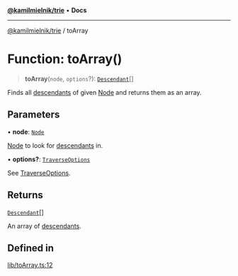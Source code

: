[**@kamilmielnik/trie**](../README.md) • **Docs**

***

[@kamilmielnik/trie](../README.md) / toArray

# Function: toArray()

> **toArray**(`node`, `options`?): [`Descendant`](../type-aliases/Descendant.md)[]

Finds all [descendants](../type-aliases/Descendant.md) of given [Node](../interfaces/Node.md) and returns them as an array.

## Parameters

• **node**: [`Node`](../interfaces/Node.md)

[Node](../interfaces/Node.md) to look for [descendants](../type-aliases/Descendant.md) in.

• **options?**: [`TraverseOptions`](../type-aliases/TraverseOptions.md)

See [TraverseOptions](../type-aliases/TraverseOptions.md).

## Returns

[`Descendant`](../type-aliases/Descendant.md)[]

An array of [descendants](../type-aliases/Descendant.md).

## Defined in

[lib/toArray.ts:12](https://github.com/kamilmielnik/trie/blob/master/src/lib/toArray.ts#L12)
